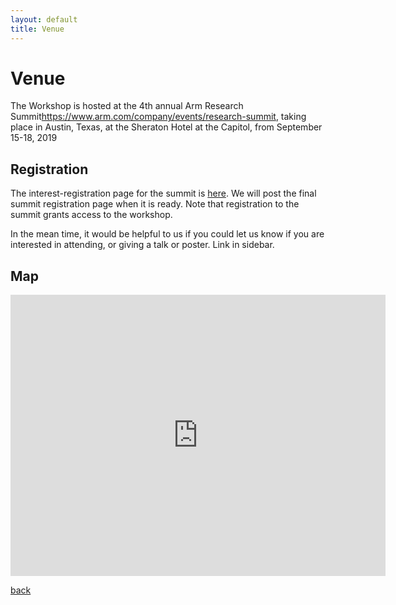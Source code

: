 ```yaml
---
layout: default
title: Venue
---
```


# Venue

The Workshop is hosted at the 4th annual Arm Research Summit<https://www.arm.com/company/events/research-summit>, taking place in Austin, Texas, at the Sheraton Hotel at the Capitol, from September 15-18, 2019

## Registration

The interest-registration page for the summit is [here](https://pages.arm.com/Research-Summit-interest.html). We will post the final summit registration page when it is ready.  Note that registration to the summit grants access to the workshop.  

In the mean time, it would be helpful to us if you could let us know if you are interested in attending, or giving a talk or poster.  Link in sidebar.

## Map

<iframe src="https://www.google.com/maps/embed?pb=!1m18!1m12!1m3!1d1614.5239534132058!2d-97.73499918983678!3d30.26992871634836!2m3!1f0!2f0!3f0!3m2!1i1024!2i768!4f13.1!3m3!1m2!1s0x8644b5a3883b1667%3A0x127576974661675c!2sSheraton+Austin+Hotel+at+the+Capitol!5e0!3m2!1sen!2suk!4v1556108576287!5m2!1sen!2suk" width="600" height="450" frameborder="0" style="border:0" allowfullscreen></iframe>

<br />


[back](./)
